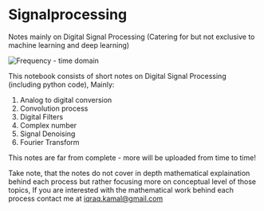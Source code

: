 # Signalprocessing
Notes mainly on Digital Signal Processing (Catering for but not exclusive to machine learning and deep learning)


![Frequency - time domain](https://user-images.githubusercontent.com/89081054/134514434-f6ff046a-33cb-438b-b701-5da19f460907.png)


This notebook consists of short notes on Digital Signal Processing (including python code), Mainly:


1) Analog to digital conversion
2) Convolution process
3) Digital Filters
4) Complex number 
5) Signal Denoising
6) Fourier Transform

This notes are far from complete - more will be uploaded from time to time!


Take note, that the notes do not cover in depth mathematical explaination behind each process but rather focusing more on conceptual level of those topics, If you are interested with the mathematical work behind each process contact me at iqraq.kamal@gmail.com

